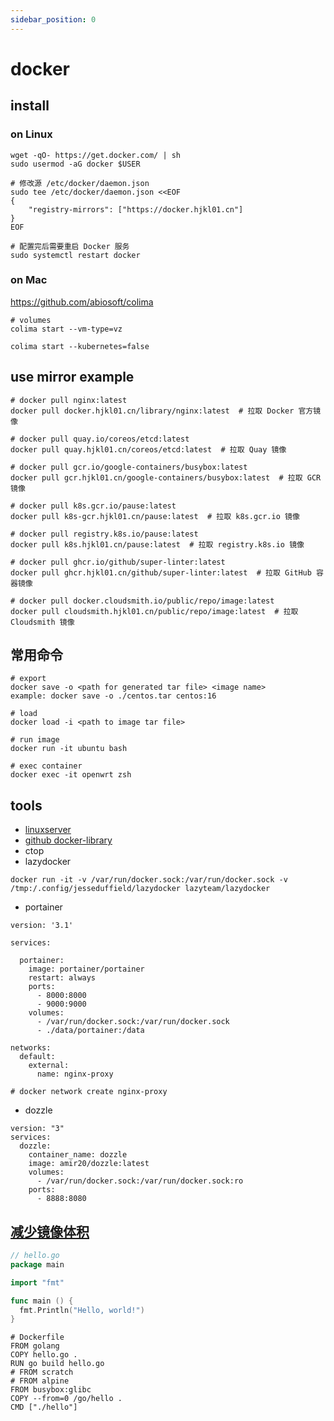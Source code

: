 ```yaml
---
sidebar_position: 0
---
```


# docker

## install

### on Linux
```shell
wget -qO- https://get.docker.com/ | sh
sudo usermod -aG docker $USER

# 修改源 /etc/docker/daemon.json
sudo tee /etc/docker/daemon.json <<EOF
{
    "registry-mirrors": ["https://docker.hjkl01.cn"]
}
EOF

# 配置完后需要重启 Docker 服务
sudo systemctl restart docker

```

### on Mac
https://github.com/abiosoft/colima
```shell
# volumes
colima start --vm-type=vz

colima start --kubernetes=false
```


## use mirror example
```
# docker pull nginx:latest
docker pull docker.hjkl01.cn/library/nginx:latest  # 拉取 Docker 官方镜像

# docker pull quay.io/coreos/etcd:latest
docker pull quay.hjkl01.cn/coreos/etcd:latest  # 拉取 Quay 镜像

# docker pull gcr.io/google-containers/busybox:latest
docker pull gcr.hjkl01.cn/google-containers/busybox:latest  # 拉取 GCR 镜像

# docker pull k8s.gcr.io/pause:latest
docker pull k8s-gcr.hjkl01.cn/pause:latest  # 拉取 k8s.gcr.io 镜像

# docker pull registry.k8s.io/pause:latest
docker pull k8s.hjkl01.cn/pause:latest  # 拉取 registry.k8s.io 镜像

# docker pull ghcr.io/github/super-linter:latest
docker pull ghcr.hjkl01.cn/github/super-linter:latest  # 拉取 GitHub 容器镜像

# docker pull docker.cloudsmith.io/public/repo/image:latest
docker pull cloudsmith.hjkl01.cn/public/repo/image:latest  # 拉取 Cloudsmith 镜像
```

## 常用命令

```shell
# export
docker save -o <path for generated tar file> <image name>
example: docker save -o ./centos.tar centos:16

# load
docker load -i <path to image tar file>

# run image
docker run -it ubuntu bash

# exec container
docker exec -it openwrt zsh
```

## tools

- [linuxserver](https://docs.linuxserver.io/images/docker-chromium/)
- [github docker-library](https://github.com/docker-library)
- ctop
- lazydocker

```shell
docker run -it -v /var/run/docker.sock:/var/run/docker.sock -v /tmp:/.config/jesseduffield/lazydocker lazyteam/lazydocker
```

- portainer

```shell
version: '3.1'

services:

  portainer:
    image: portainer/portainer
    restart: always
    ports:
      - 8000:8000
      - 9000:9000
    volumes:
      - /var/run/docker.sock:/var/run/docker.sock
      - ./data/portainer:/data

networks:
  default:
    external:
      name: nginx-proxy

# docker network create nginx-proxy
```

- dozzle

```shell
version: "3"
services:
  dozzle:
    container_name: dozzle
    image: amir20/dozzle:latest
    volumes:
      - /var/run/docker.sock:/var/run/docker.sock:ro
    ports:
      - 8888:8080
```

## [减少镜像体积](https://icloudnative.io/posts/docker-images-part1-reducing-image-size/)

```go
// hello.go
package main

import "fmt"

func main () {
  fmt.Println("Hello, world!")
}
```

```shell
# Dockerfile
FROM golang
COPY hello.go .
RUN go build hello.go
# FROM scratch
# FROM alpine
FROM busybox:glibc
COPY --from=0 /go/hello .
CMD ["./hello"]
```

